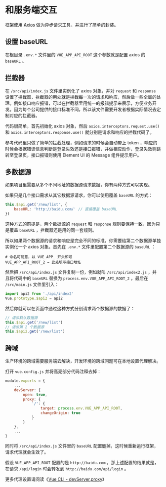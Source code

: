 # 和服务端交互

框架使用 [Axios](https://github.com/axios/axios) 做为异步请求工具，并进行了简单的封装。

## 设置 baseURL

在根目录 `.env.*` 文件里的 `VUE_APP_API_ROOT` 这个参数就是配置 axios 的 `baseURL` 。

## 拦截器

在 `/src/api/index.js` 文件里实例化了 axios 对象，并对 `request` 和 `response` 设置了拦截器，拦截器的用处就是拦截每一次的请求和响应，然后做一些全局的处理。例如接口响应报错，可以在拦截器里用统一的报错提示来展示，方便业务开发。因为每个公司提供的接口标准不同，所以该文件需要开发者根据实际情况去定制对应的拦截器。

代码很简单，首先初始化 axios 对象，然后 `axios.interceptors.request.use()` 和 `axios.interceptors.response.use()` 就分别是请求和响应的拦截代码了。

参考代码里只做了简单的拦截处理，例如请求的时候会自动带上 token ，响应的时候会根据错误信息判断是登录失效还是接口报错，并做相应动作，登录失效则跳转至登录页，接口报错则使用 Element UI 的 Message 组件提示用户。

## 多数据源

如果项目里需要从多个不同地址的数据源请求数据，你有两种方式可以实现。

如果只是几个接口需求从其它数据源请求，你可以使用覆盖 `baseURL` 的方式：

```js
this.$api.get('/new/list', {
    baseURL: 'http://baidu.com/' // 直接覆盖 baseURL
})
```

这种方式的前提是，两个数据源的 `request` 和 `response` 规则要保持一致，因为只是覆盖 `baseURL` ，拦截器还是用的同一套规则。

所以如果两个数据源的请求和响应是完全不同的标准，你需要给第二个数据源单独实例化一个 axios 对象。首先在 `.env.*` 文件里配置第二个数据源的 `baseURL` ：

```
# 命名可随意，以 VUE_APP_ 开头即可
VUE_APP_API_ROOT_2 = 此处填写接口地址
```

然后把 `/src/api/index.js` 文件复制一份，例如就叫 `/src/api/index2.js` ，并且将代码中的 `baseURL` 替换为 `process.env.VUE_APP_API_ROOT_2` ，最后在 `/src/main.js` 文件里引入：

```js
import api2 from './api/index2'
Vue.prototype.$api2 = api2
```

然后你就可以在页面中通过这种方式分别请求两个数据源的数据了：

```js
// 请求默认数据源
this.$api.get('/new/list')
// 请求第 2 个数据源
this.$api2.get('/new/list')
```

## 跨域

生产环境的跨域需要服务端去解决，开发环境的跨域问题可在本地设置代理解决。

打开 `vue.config.js` 并将高亮部分代码注释去掉：

```js {5-10}
module.exports = {
    ...
    devServer: {
        open: true,
        proxy: {
            '/': {
                target: process.env.VUE_APP_API_ROOT,
                changeOrigin: true
            }
        }
    },
    ...
}
```

同时将 `/src/api/index.js` 文件里的 `baseURL` 配置删掉，这时候重新运行框架，请求代理就会生效了。

假设 `VUE_APP_API_ROOT` 配置的是 `http://baidu.com` ，那上述配置的结果就是，在请求 `/api/login` 时会转发到 `http://baidu.com/api/login` 。

更多代理设置请阅读《[Vue CLI - devServer.proxy](https://cli.vuejs.org/zh/config/#devserver-proxy)》